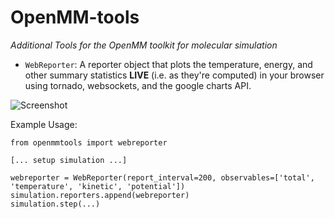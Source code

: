 OpenMM-tools
============
_Additional Tools for the OpenMM toolkit for molecular simulation_

- `WebReporter`: A reporter object that plots the temperature, energy, and other summary statistics
   **LIVE** (i.e. as they're computed) in your browser using tornado, websockets, and the google charts API.

![Screenshot](http://i.imgur.com/IX3ryiN.png)

Example Usage:

```
from openmmtools import webreporter

[... setup simulation ...]

webreporter = WebReporter(report_interval=200, observables=['total', 'temperature', 'kinetic', 'potential'])
simulation.reporters.append(webreporter)
simulation.step(...)
```
